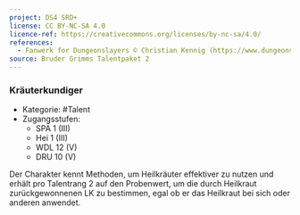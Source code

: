 ```yaml
---
project: DS4 SRD+
license: CC BY-NC-SA 4.0
licence-ref: https://creativecommons.org/licenses/by-nc-sa/4.0/
references: 
  - Fanwerk for Dungeonslayers © Christian Kennig (https://www.dungeonslayers.net/)
source: Bruder Grimms Talentpaket 2
---
```


### Kräuterkundiger

- Kategorie: #Talent
- Zugangsstufen:
  - SPÄ 1 (III)
  - Hei 1 (III)
  - WDL 12 (V)
  - DRU 10 (V)

Der Charakter kennt Methoden, um Heilkräuter effektiver zu nutzen und erhält pro Talentrang 2 auf den Probenwert, um die durch Heilkraut zurückgewonnenen LK zu bestimmen, egal ob er das Heilkraut bei sich oder anderen anwendet.

